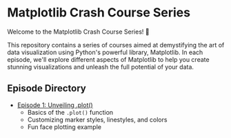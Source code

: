 # Matplotlib Crash Course Series

Welcome to the Matplotlib Crash Course Series! 🚀

This repository contains a series of courses aimed at demystifying the art of data visualization using Python's powerful library, Matplotlib. In each episode, we'll explore different aspects of Matplotlib to help you create stunning visualizations and unleash the full potential of your data.

## Episode Directory

- [Episode 1: Unveiling .plot()](https://www.youtube.com/watch?v=8GKRIT3mKro)
  - Basics of the `.plot()` function
  - Customizing marker styles, linestyles, and colors
  - Fun face plotting example